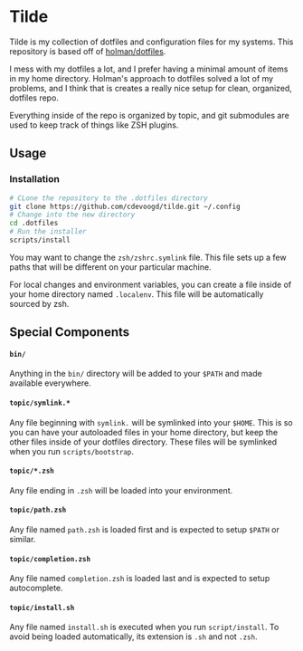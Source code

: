 # Tilde
Tilde is my collection of dotfiles and configuration files for my systems. This repository is based off of [holman/dotfiles](https://github.com/holman/dotfiles).

I mess with my dotfiles a lot, and I prefer having a minimal amount of items in my home directory. Holman's approach to dotfiles solved a lot of my problems, and I
think that is creates a really nice setup for clean, organized, dotfiles repo.

Everything inside of the repo is organized by topic, and git submodules are used to keep track of things like ZSH plugins.

## Usage
### Installation
```sh
# CLone the repository to the .dotfiles directory
git clone https://github.com/cdevoogd/tilde.git ~/.config
# Change into the new directory
cd .dotfiles
# Run the installer
scripts/install
```

You may want to change the `zsh/zshrc.symlink` file. This file sets up a few paths that will be different on your particular machine.

For local changes and environment variables, you can create a file inside of your home directory named `.localenv`. This file will be automatically sourced by zsh.

## Special Components
#### `bin/`
Anything in the `bin/` directory will be added to your `$PATH` and made available everywhere.

#### `topic/symlink.*`
Any file beginning with `symlink.` will be symlinked into your `$HOME`. This is so you can have your autoloaded files in your home directory, but keep the other files 
inside of your dotfiles directory. These files will be symlinked when you run `scripts/bootstrap`.

#### `topic/*.zsh`
Any file ending in `.zsh` will be loaded into your environment.

#### `topic/path.zsh`
Any file named `path.zsh` is loaded first and is expected to setup `$PATH` or similar.

#### `topic/completion.zsh`
Any file named `completion.zsh` is loaded last and is expected to setup autocomplete.

#### `topic/install.sh`
Any file named `install.sh` is executed when you run `script/install`. To avoid being loaded automatically, its extension is `.sh` and not `.zsh`.

